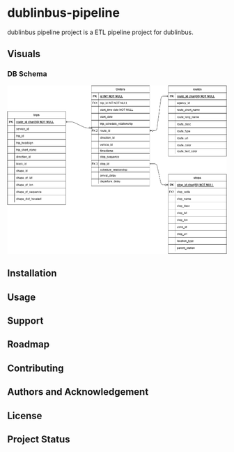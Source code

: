 # dublinbus-pipeline
dublinbus pipeline project is a ETL pipeline project for dublinbus.

## Visuals

### DB Schema
![dbSchema.png](dbSchema.png)

## Installation

## Usage

## Support

## Roadmap

## Contributing

## Authors and Acknowledgement

## License

## Project Status
